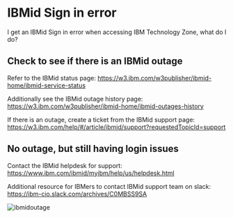 # IBMid Sign in error

I get an IBMid Sign in error when accessing IBM Technology Zone, what do I do? 


## Check to see if there is an IBMid outage 

Refer to the IBMid status page: https://w3.ibm.com/w3publisher/ibmid-home/ibmid-service-status

Additionally see the IBMid outage history page: https://w3.ibm.com/w3publisher/ibmid-home/ibmid-outages-history

If there is an outage, create a ticket from the IBMid support page: https://w3.ibm.com/help/#/article/ibmid/support?requestedTopicId=support


## No outage, but still having login issues

Contact the IBMid helpdesk for support: https://www.ibm.com/ibmid/myibm/help/us/helpdesk.html

Additional resource for IBMers to contact IBMid support team on slack: https://ibm-cio.slack.com/archives/C0MBSS9SA

![ibmidoutage](https://github.com/IBM/itz-support-public/blob/main/IBM-Technology-Zone/IBM-Technology-Zone-Runbooks/Images/ibmidhelpdesk.png)
